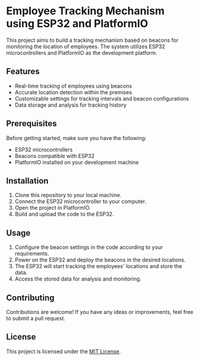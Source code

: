 # Employee Tracking Mechanism using ESP32 and PlatformIO

This project aims to build a tracking mechanism based on beacons for monitoring the location of employees. The system utilizes ESP32 microcontrollers and PlatformIO as the development platform.

## Features

- Real-time tracking of employees using beacons
- Accurate location detection within the premises
- Customizable settings for tracking intervals and beacon configurations
- Data storage and analysis for tracking history

## Prerequisites

Before getting started, make sure you have the following:

- ESP32 microcontrollers
- Beacons compatible with ESP32
- PlatformIO installed on your development machine

## Installation

1. Clone this repository to your local machine.
2. Connect the ESP32 microcontroller to your computer.
3. Open the project in PlatformIO.
4. Build and upload the code to the ESP32.

## Usage

1. Configure the beacon settings in the code according to your requirements.
2. Power on the ESP32 and deploy the beacons in the desired locations.
3. The ESP32 will start tracking the employees' locations and store the data.
4. Access the stored data for analysis and monitoring.

## Contributing

Contributions are welcome! If you have any ideas or improvements, feel free to submit a pull request.

## License

This project is licensed under the [MIT License](LICENSE).
